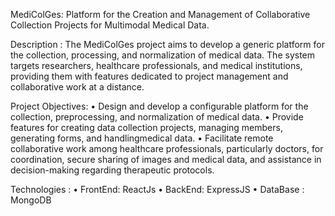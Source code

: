 MediColGes: Platform for the Creation and Management of Collaborative Collection Projects for Multimodal Medical Data.

Description :
The MediColGes project aims to develop a generic platform for the collection, processing, and normalization of medical data. The system targets researchers, healthcare professionals, and medical institutions, providing them with features dedicated to project management and collaborative work at a distance.

Project Objectives:
• Design and develop a configurable platform for the collection, preprocessing, and normalization of medical data.
• Provide features for creating data collection projects, managing members, generating forms, and handlingmedical data.
• Facilitate remote collaborative work among healthcare professionals, particularly doctors, for coordination, secure sharing of images and medical data, and assistance in decision-making regarding therapeutic protocols.


Technologies : 
• FrontEnd: ReactJs
• BackEnd: ExpressJS
• DataBase : MongoDB
